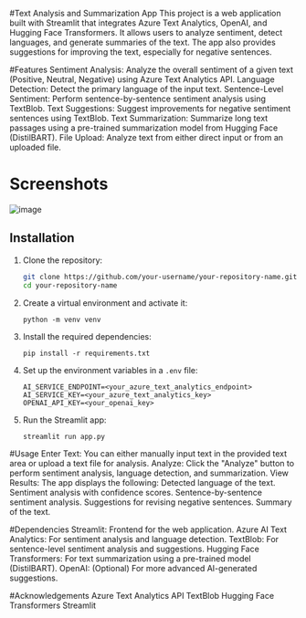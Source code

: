 #Text Analysis and Summarization App
This project is a web application built with Streamlit that integrates Azure Text Analytics, OpenAI, and Hugging Face Transformers. It allows users to analyze sentiment, detect languages, and generate summaries of the text. The app also provides suggestions for improving the text, especially for negative sentences.

#Features
Sentiment Analysis: Analyze the overall sentiment of a given text (Positive, Neutral, Negative) using Azure Text Analytics API.
Language Detection: Detect the primary language of the input text.
Sentence-Level Sentiment: Perform sentence-by-sentence sentiment analysis using TextBlob.
Text Suggestions: Suggest improvements for negative sentiment sentences using TextBlob.
Text Summarization: Summarize long text passages using a pre-trained summarization model from Hugging Face (DistilBART).
File Upload: Analyze text from either direct input or from an uploaded file.

# Screenshots
![image](https://github.com/user-attachments/assets/559a7c43-39eb-42a6-8489-26b7c126c3cc)


## Installation

1. Clone the repository:
    ```bash
    git clone https://github.com/your-username/your-repository-name.git
    cd your-repository-name
    ```

2. Create a virtual environment and activate it:
    ```
    python -m venv venv
     ```

3. Install the required dependencies:
    ```
    pip install -r requirements.txt
    ```

4. Set up the environment variables in a `.env` file:
    ```
    AI_SERVICE_ENDPOINT=<your_azure_text_analytics_endpoint>
    AI_SERVICE_KEY=<your_azure_text_analytics_key>
    OPENAI_API_KEY=<your_openai_key>
    ```

5. Run the Streamlit app:
    ```
    streamlit run app.py
    ```

 #Usage
Enter Text: You can either manually input text in the provided text area or upload a text file for analysis.
Analyze: Click the "Analyze" button to perform sentiment analysis, language detection, and summarization.
View Results: The app displays the following:
Detected language of the text.
Sentiment analysis with confidence scores.
Sentence-by-sentence sentiment analysis.
Suggestions for revising negative sentences.
Summary of the text.

#Dependencies
Streamlit: Frontend for the web application.
Azure AI Text Analytics: For sentiment analysis and language detection.
TextBlob: For sentence-level sentiment analysis and suggestions.
Hugging Face Transformers: For text summarization using a pre-trained model (DistilBART).
OpenAI: (Optional) For more advanced AI-generated suggestions.

#Acknowledgements
Azure Text Analytics API
TextBlob
Hugging Face Transformers
Streamlit

